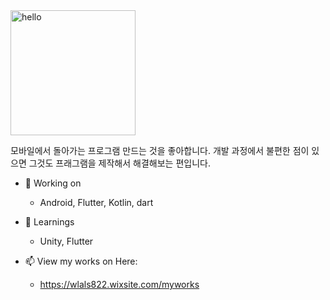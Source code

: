 <img src="https://media3.giphy.com/media/Q7SKqn3G97xpmfSOvG/source.gif" alt="hello" width="200" height="200">

모바일에서 돌아가는 프로그램 만드는 것을 좋아합니다. 
개발 과정에서 불편한 점이 있으면 그것도 프래그램을 제작해서 해결해보는 편입니다. 


- 🔭 Working on
  - Android, Flutter, Kotlin, dart
  
- 🌱 Learnings
  - Unity, Flutter 
  
- 📫 View my works on Here: 
  - https://wlals822.wixsite.com/myworks



<!--
**wlals822/wlals822** is a ✨ _special_ ✨ repository because its `README.md` (this file) appears on your GitHub profile.

Here are some ideas to get you started:

- 🔭 I’m currently working on ...
- 🌱 I’m currently learning ...
- 👯 I’m looking to collaborate on ...
- 🤔 I’m looking for help with ...
- 💬 Ask me about ...
- 📫 How to reach me: ...
- 😄 Pronouns: ...
- ⚡ Fun fact: ...
-->
